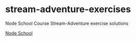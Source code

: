 # stream-adventure-exercises
Node School Course Stream-Adventure exercise solutions

[Node School](https://nodeschool.io/#workshoppers)
